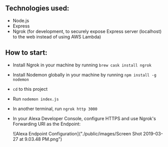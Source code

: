 ## Technologies used:

- Node.js
- Express
- Ngrok (for development, to securely expose Express server (localhost) to the web instead of using AWS Lambda)

## How to start:

- Install Ngrok in your machine by running `brew cask install ngrok`
- Install Nodemon globally in your machine by running `npm install -g nodemon`
- `cd` to this project
- Run `nodemon index.js`
- In another terminal, run `ngrok http 3000`
- In your Alexa Developer Console, configure HTTPS and use Ngrok's Forwarding URI as the Endpoint:

  ![Alexa Endpoint Configuration]("./public/images/Screen Shot 2019-03-27 at 9.03.48 PM.png")

